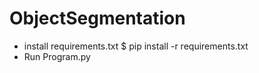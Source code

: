 # ObjectSegmentation
- install requirements.txt
  $ pip install -r requirements.txt
- Run Program.py
